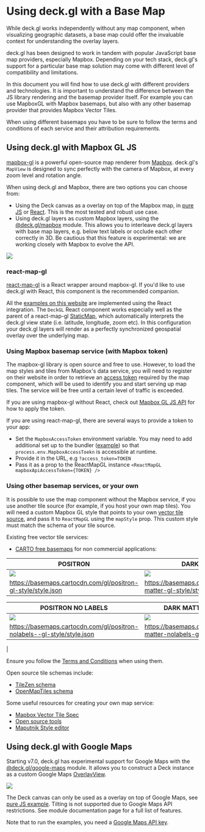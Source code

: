 # Using deck.gl with a Base Map

While deck.gl works independently without any map component, when visualizing geographic datasets, a base map could offer the invaluable context for understanding the overlay layers.

deck.gl has been designed to work in tandem with popular JavaScript base map providers, especially Mapbox. Depending on your tech stack, deck.gl's support for a particular base map solution may come with different level of compatibility and limitations.

In this document you will find how to use deck.gl with different providers and technologies. It is important to understand the difference between the JS library rendering and the basemap provider itself. For example you can use MapboxGL with Mapbox basemaps, but also with any other basemap provider that provides Mapbox Vector Tiles. 

When using different basemaps you have to be sure to follow the terms and conditions of each service and their attribution requirements.


## Using deck.gl with Mapbox GL JS

[mapbox-gl](https://github.com/mapbox/mapbox-gl-js) is a powerful open-source map renderer from [Mapbox](https://mapbox.com). deck.gl's `MapView` is designed to sync perfectly with the camera of Mapbox, at every zoom level and rotation angle.

When using deck.gl and Mapbox, there are two options you can choose from:

- Using the Deck canvas as a overlay on top of the Mapbox map, in [pure JS](https://github.com/visgl/deck.gl/tree/master/examples/get-started/pure-js/mapbox) or [React](https://github.com/visgl/deck.gl/tree/master/examples/get-started/react/mapbox). This is the most tested and robust use case.
- Using deck.gl layers as custom Mapbox layers, using the [@deck.gl/mapbox](/docs/api-reference/mapbox/overview.md) module. This allows you to interleave deck.gl layers with base map layers, e.g. below text labels or occlude each other correctly in 3D. Be cautious that this feature is experimental: we are working closely with Mapbox to evolve the API.

<img src="https://raw.github.com/visgl/deck.gl-data/master/images/whats-new/mapbox-layers.jpg" />


### react-map-gl

[react-map-gl](https://github.com/visgl/react-map-gl) is a React wrapper around mapbox-gl. If you'd like to use deck.gl with React, this component is the recommended companion.

All the [examples on this website](https://github.com/visgl/deck.gl/tree/master/examples/website) are implemented using the React integration. The `DeckGL` React component works especially well as the parent of a react-map-gl [StaticMap](https://visgl.github.io/react-map-gl/docs/api-reference/static-map), which automatically interprets the deck.gl view state (i.e. latitude, longitude, zoom etc). In this configuration your deck.gl layers will render as a perfectly synchronized geospatial overlay over the underlying map.

### Using Mapbox basemap service (with Mapbox token)

The mapbox-gl library is open source and free to use. However, to load the map styles and tiles from Mapbox's data service, you will need to register on their website in order to retrieve an [access token](https://docs.mapbox.com/help/how-mapbox-works/access-tokens/) required by the map component, which will be used to identify you and start serving up map tiles. The service will be free until a certain level of traffic is exceeded.

If you are using mapbox-gl without React, check out [Mapbox GL JS API](https://docs.mapbox.com/mapbox-gl-js/api/#accesstoken) for how to apply the token.

If you are using react-map-gl, there are several ways to provide a token to your app:

* Set the `MapboxAccessToken` environment variable. You may need to add additional set up to the bundler ([example](https://webpack.js.org/plugins/environment-plugin/)) so that `process.env.MapboxAccessToekn` is accessible at runtime.
* Provide it in the URL, e.g `?access_token=TOKEN`
* Pass it as a prop to the ReactMapGL instance `<ReactMapGL mapboxApiAccessToken={TOKEN} />`


### Using other basemap services, or your own

It is possible to use the map component without the Mapbox service, if you use another tile source (for example, if you host your own map tiles). You will need a custom Mapbox GL style that points to your own [vector tile source](https://www.mapbox.com/mapbox-gl-js/style-spec/), and pass it to `ReactMapGL` using the `mapStyle` prop. This custom style must match the schema of your tile source. 

Existing free vector tile services: 

- [CARTO free basemaps](https://carto.com/basemaps) for non commercial applications:


| POSITRON | DARK MATTER | VOYAGER  |
| -------- |-------------| -------- |
|<img src="https://carto.com/help/images/building-maps/basemaps/positron_labels.png"  /> | <img src="https://carto.com/help/images/building-maps/basemaps/dark_labels.png" /> | <img src="https://carto.com/help/images/building-maps/basemaps/voyager_labels.png" /> 
| https://basemaps.cartocdn.com/gl/positron-gl-style/style.json|https://basemaps.cartocdn.com/gl/dark-matter-gl-style/style.json|https://basemaps.cartocdn.com/gl/voyager-gl-style/style.json


| POSITRON NO LABELS     | DARK MATTER NO LABELS         | VOYAGER NO LABELS |
| --------------- |---------------------   | -------- |
|<img src="https://carto.com/help/images/building-maps/basemaps/positron_no_labels.png"  /> | <img src="https://carto.com/help/images/building-maps/basemaps/dark_no_labels.png" /> | <img src="https://carto.com/help/images/building-maps/basemaps/voyager_no_labels.png" /> 
| https://basemaps.cartocdn.com/gl/positron-nolabels--gl-style/style.json|https://basemaps.cartocdn.com/gl/dark-matter-nolabels-gl-style/style.json|https://basemaps.cartocdn.com/gl/voyager-nolabels-gl-style/style.json
|

Ensure you follow the [Terms and Conditions](https://drive.google.com/file/d/0B3OBExqwT6KJNHp3U3VUamx6U1U/view) when using them.


Open source tile schemas include: 

- [TileZen schema](https://tilezen.readthedocs.io/en/latest/layers/)
- [OpenMapTiles schema ](https://openmaptiles.org/schema/)

Some useful resources for creating your own map service:

- [Mapbox Vector Tile Spec](https://www.mapbox.com/developers/vector-tiles/)
- [Open source tools](https://github.com/mapbox/awesome-vector-tiles)
- [Maputnik Style editor](https://maputnik.github.io)

## Using deck.gl with Google Maps

Starting v7.0, deck.gl has experimental support for Google Maps with the [@deck.gl/google-maps](/docs/api-reference/google-maps/overview.md) module. It allows you to construct a Deck instance as a custom Google Maps [OverlayView](https://developers.google.com/maps/documentation/javascript/reference/#OverlayView).

<img src="https://raw.github.com/visgl/deck.gl-data/master/images/whats-new/google-maps.jpg" />

The Deck canvas can only be used as a overlay on top of Google Maps, see [pure JS example](https://github.com/visgl/deck.gl/tree/master/examples/get-started/pure-js/google-maps). Tilting is not supported due to Google Maps API restrictions. See module documentation page for a full list of features.

Note that to run the examples, you need a [Google Maps API key](https://developers.google.com/maps/documentation/javascript/get-api-key).

